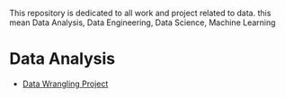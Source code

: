 This repository is dedicated to all work and project related to data. this mean Data Analysis, Data Engineering, Data Science, Machine Learning
# Data Analysis
- [Data Wrangling Project](https://github.com/willyfoadjo/data-wrangling-project1.git)
